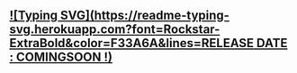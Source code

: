 ## [![Typing SVG](https://readme-typing-svg.herokuapp.com?font=Rockstar-ExtraBold&color=F33A6A&lines=RELEASE DATE : COMINGSOON !)](https://git.io/typing-svg)

